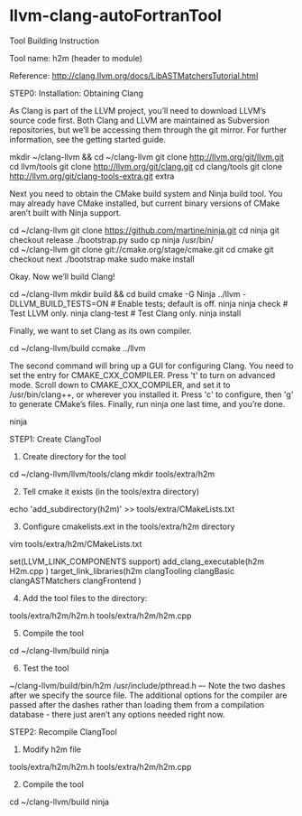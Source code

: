 # llvm-clang-autoFortranTool

Tool Building Instruction

Tool name: h2m (header to module)

Reference: http://clang.llvm.org/docs/LibASTMatchersTutorial.html


STEP0: Installation: Obtaining Clang

As Clang is part of the LLVM project, you’ll need to download LLVM’s source code first. Both Clang and LLVM are maintained as Subversion repositories, but we’ll be accessing them through the git mirror. For further information, see the getting started guide.

mkdir ~/clang-llvm && cd ~/clang-llvm git clone 
http://llvm.org/git/llvm.git cd llvm/tools git clone 
http://llvm.org/git/clang.git cd clang/tools git clone 
http://llvm.org/git/clang-tools-extra.git extra

Next you need to obtain the CMake build system and Ninja build tool. You may already have CMake installed, but current binary versions of CMake aren’t built with Ninja support.

cd ~/clang-llvm 
git clone https://github.com/martine/ninja.git 
cd ninja git checkout release 
./bootstrap.py 
sudo cp ninja /usr/bin/  
cd ~/clang-llvm 
git clone git://cmake.org/stage/cmake.git 
cd cmake git checkout next 
./bootstrap 
make 
sudo make install

Okay. Now we’ll build Clang!

cd ~/clang-llvm 
mkdir build && cd build 
cmake -G Ninja ../llvm -DLLVM_BUILD_TESTS=ON  # Enable tests; default is off. 
ninja 
ninja check       # Test LLVM only. 
ninja clang-test  # Test Clang only. 
ninja install

Finally, we want to set Clang as its own compiler.

cd ~/clang-llvm/build 
ccmake ../llvm

The second command will bring up a GUI for configuring Clang. You need to set the entry for CMAKE_CXX_COMPILER. 
Press 't' to turn on advanced mode. Scroll down to CMAKE_CXX_COMPILER, and set it to /usr/bin/clang++, or wherever you installed it. Press 'c' to configure, then 'g' to generate CMake’s files.
Finally, run ninja one last time, and you’re done.

ninja 


STEP1: Create ClangTool
1.	Create directory for the tool

cd ~/clang-llvm/llvm/tools/clang
mkdir tools/extra/h2m

2.	Tell cmake it exists (in the  tools/extra directory)

echo 'add_subdirectory(h2m)' >> tools/extra/CMakeLists.txt


3.	Configure cmakelists.ext in the tools/extra/h2m directory

vim tools/extra/h2m/CMakeLists.txt

set(LLVM_LINK_COMPONENTS support)
add_clang_executable(h2m
  H2m.cpp
  )
target_link_libraries(h2m
  clangTooling
  clangBasic
  clangASTMatchers
  clangFrontend
  )

4.	Add the tool files to the directory: 

tools/extra/h2m/h2m.h
tools/extra/h2m/h2m.cpp

5.	Compile the tool

cd ~/clang-llvm/build
ninja

6.	Test the tool

~/clang-llvm/build/bin/h2m /usr/include/pthread.h –-
Note the two dashes after we specify the source file. The additional options for the compiler are passed after the dashes rather than loading them from a compilation database - there just aren’t any options needed right now.

STEP2: Recompile ClangTool
1. Modify h2m file

tools/extra/h2m/h2m.h
tools/extra/h2m/h2m.cpp

2. Compile the tool

cd ~/clang-llvm/build
ninja

